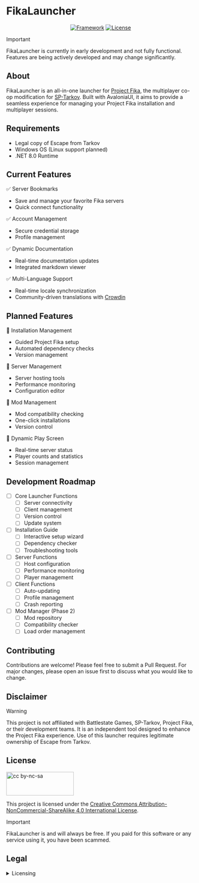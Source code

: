 # FikaLauncher

<div align="center">

[![Framework](https://img.shields.io/badge/Framework-Avalonia_UI-blue)](https://avaloniaui.net/)
[![License](https://img.shields.io/badge/License-CC_BY--NC--SA_4.0-green)](https://github.com/umbraprior/FikaLauncher/blob/main/LICENSE)

</div>

> [!IMPORTANT]
> FikaLauncher is currently in early development and not fully functional. Features are being actively developed and may change significantly.

## About

FikaLauncher is an all-in-one launcher for [Project Fika](https://github.com/project-fika), the multiplayer co-op modification for [SP-Tarkov](https://sp-tarkov.com/). Built with AvaloniaUI, it aims to provide a seamless experience for managing your Project Fika installation and multiplayer sessions.

## Requirements

- Legal copy of Escape from Tarkov
- Windows OS (Linux support planned)
- .NET 8.0 Runtime

## Current Features

✅ Server Bookmarks
- Save and manage your favorite Fika servers
- Quick connect functionality

✅ Account Management
- Secure credential storage
- Profile management

✅ Dynamic Documentation
- Real-time documentation updates
- Integrated markdown viewer

✅ Multi-Language Support
- Real-time locale synchronization
- Community-driven translations with [Crowdin](https://crowdin.com/project/fikalauncher)

## Planned Features

🔄 Installation Management
- Guided Project Fika setup
- Automated dependency checks
- Version management

🔄 Server Management
- Server hosting tools
- Performance monitoring
- Configuration editor

🔄 Mod Management
- Mod compatibility checking
- One-click installations
- Version control

🔄 Dynamic Play Screen
- Real-time server status
- Player counts and statistics
- Session management

## Development Roadmap

- [ ] Core Launcher Functions
  - [ ] Server connectivity
  - [ ] Client management
  - [ ] Version control
  - [ ] Update system

- [ ] Installation Guide
  - [ ] Interactive setup wizard
  - [ ] Dependency checker
  - [ ] Troubleshooting tools

- [ ] Server Functions
  - [ ] Host configuration
  - [ ] Performance monitoring
  - [ ] Player management

- [ ] Client Functions
  - [ ] Auto-updating
  - [ ] Profile management
  - [ ] Crash reporting

- [ ] Mod Manager (Phase 2)
  - [ ] Mod repository
  - [ ] Compatibility checker
  - [ ] Load order management

## Contributing

Contributions are welcome! Please feel free to submit a Pull Request. For major changes, please open an issue first to discuss what you would like to change.

## Disclaimer

> [!WARNING]
> This project is not affiliated with Battlestate Games, SP-Tarkov, Project Fika, or their development teams. It is an independent tool designed to enhance the Project Fika experience. Use of this launcher requires legitimate ownership of Escape from Tarkov.

## License

[<img src="https://mirrors.creativecommons.org/presskit/buttons/88x31/svg/by-nc-sa.svg" alt="cc by-nc-sa" width="180" height="63">](https://creativecommons.org/licenses/by-nc-sa/4.0/legalcode.en)


This project is licensed under the [Creative Commons Attribution-NonCommercial-ShareAlike 4.0 International License](http://creativecommons.org/licenses/by-nc-sa/4.0/).



> [!IMPORTANT]  
> FikaLauncher is and will always be free. If you paid for this software or any service using it, you have been scammed.

## Legal
<details>
 <summary>Licensing</summary>
 
 ## Third-Party Licenses

This project uses the following open-source packages:

### UI Frameworks & Controls
- **Avalonia UI** (MIT License) - [License](https://github.com/AvaloniaUI/Avalonia/blob/master/licence.md)
- **Semi.Avalonia** (MIT License) - [License](https://github.com/irihitech/Semi.Avalonia/blob/main/LICENSE)
- **DialogHost.Avalonia** (MIT License) - [License](https://github.com/AvaloniaUtils/DialogHost.Avalonia/blob/master/LICENSE)
- **Material.Icons.Avalonia** (MIT License) - [License](https://github.com/Projektanker/Icons.Avalonia/blob/master/LICENSE)
- **Avalonia.HtmlRenderer** (MIT License) - [License](https://github.com/AvaloniaUI/Avalonia.HtmlRenderer/blob/master/LICENSE)

### MVVM & Behaviors
- **CommunityToolkit.Mvvm** (MIT License) - [License](https://github.com/CommunityToolkit/dotnet/blob/main/License.md)
- **Avalonia.ReactiveUI** (MIT License) - [License](https://github.com/reactiveui/ReactiveUI/blob/main/LICENSE)
- **Avalonia.Xaml.Behaviors** (MIT License) - [License](https://github.com/wieslawsoltes/AvaloniaBehaviors/blob/master/LICENSE.TXT)

### Markdown Processing
- **Markdig** (BSD 2-Clause License) - [License](https://github.com/xoofx/markdig/blob/master/license.txt)
- **Markdown.ColorCode** (MIT License) - [License](https://github.com/RichardSlater/Markdown.ColorCode/blob/master/LICENSE)

### Data & Storage
- **Microsoft.EntityFrameworkCore.Sqlite** (MIT License) - [License](https://github.com/dotnet/efcore/blob/main/LICENSE.txt)
- **Microsoft.EntityFrameworkCore.Design** (MIT License) - [License](https://github.com/dotnet/efcore/blob/main/LICENSE.txt)

### System Components
- **System.Net.Http** (MIT License) - [License](https://github.com/dotnet/runtime/blob/main/LICENSE.TXT)

</details>
